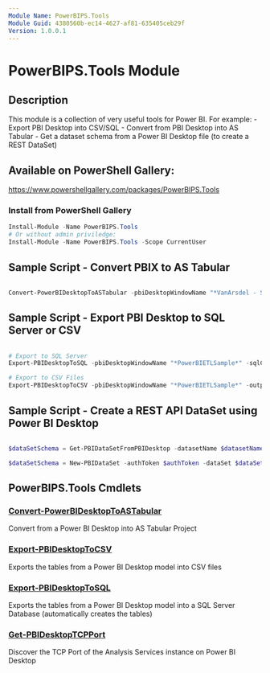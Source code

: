 ```yaml
---
Module Name: PowerBIPS.Tools
Module Guid: 4380560b-ec14-4627-af81-635405ceb29f
Version: 1.0.0.1
---
```


# PowerBIPS.Tools Module
## Description
This module is a collection of very useful tools for Power BI.
For example:
    - Export PBI Desktop into CSV/SQL
    - Convert from PBI Desktop into AS Tabular
    - Get a dataset schema from a Power BI Desktop file (to create a REST DataSet)

## Available on PowerShell Gallery: 

https://www.powershellgallery.com/packages/PowerBIPS.Tools


### Install from PowerShell Gallery

```powershell
Install-Module -Name PowerBIPS.Tools
# Or without admin priviledge:
Install-Module -Name PowerBIPS.Tools -Scope CurrentUser
```

## Sample Script - Convert PBIX to AS Tabular

```powershell

Convert-PowerBIDesktopToASTabular -pbiDesktopWindowName "*VanArsdel - Sales*" -outputPath "$currentPath\SSAS"

```

## Sample Script - Export PBI Desktop to SQL Server or CSV

```powershell

# Export to SQL Server
Export-PBIDesktopToSQL -pbiDesktopWindowName "*PowerBIETLSample*" -sqlConnStr "Data Source=.\sql2017; Initial Catalog=Dummy; Integrated Security=true" -sqlSchema "stg"

# Export to CSV Files
Export-PBIDesktopToCSV -pbiDesktopWindowName "*PowerBIETLSample*" -outputPath ".\outputFolder"

```

## Sample Script - Create a REST API DataSet using Power BI Desktop

```powershell

$dataSetSchema = Get-PBIDataSetFromPBIDesktop -datasetName $datasetName -pbiDesktopWindowName "*RealTime*"

$dataSetSchema = New-PBIDataSet -authToken $authToken -dataSet $dataSetSchema -ignoreIfDataSetExists

```

## PowerBIPS.Tools Cmdlets
### [Convert-PowerBIDesktopToASTabular](doc/Convert-PowerBIDesktopToASTabular.md)
Convert from a Power BI Desktop into AS Tabular Project

### [Export-PBIDesktopToCSV](doc/Export-PBIDesktopToCSV.md)
Exports the tables from a Power BI Desktop model into CSV files

### [Export-PBIDesktopToSQL](doc/Export-PBIDesktopToSQL.md)
Exports the tables from a Power BI Desktop model into a SQL Server Database (automatically creates the tables)

### [Get-PBIDesktopTCPPort](doc/Get-PBIDesktopTCPPort.md)
Discover the TCP Port of the Analysis Services instance on Power BI Desktop

